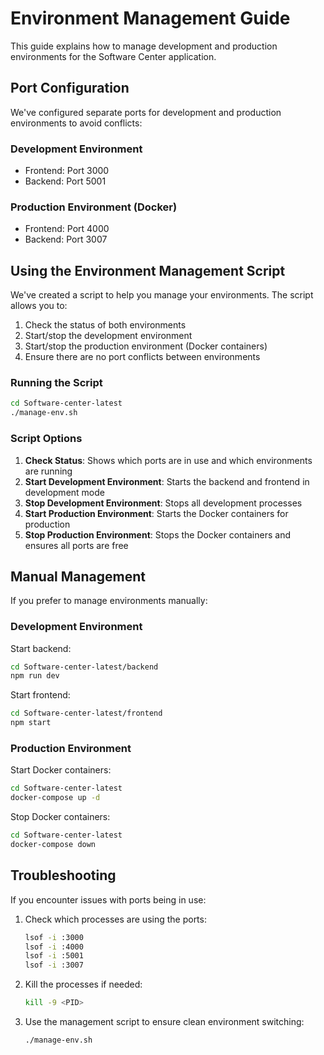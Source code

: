 # Environment Management Guide

This guide explains how to manage development and production environments for the Software Center application.

## Port Configuration

We've configured separate ports for development and production environments to avoid conflicts:

### Development Environment
- Frontend: Port 3000
- Backend: Port 5001

### Production Environment (Docker)
- Frontend: Port 4000
- Backend: Port 3007

## Using the Environment Management Script

We've created a script to help you manage your environments. The script allows you to:

1. Check the status of both environments
2. Start/stop the development environment
3. Start/stop the production environment (Docker containers)
4. Ensure there are no port conflicts between environments

### Running the Script

```bash
cd Software-center-latest
./manage-env.sh
```

### Script Options

1. **Check Status**: Shows which ports are in use and which environments are running
2. **Start Development Environment**: Starts the backend and frontend in development mode
3. **Stop Development Environment**: Stops all development processes
4. **Start Production Environment**: Starts the Docker containers for production
5. **Stop Production Environment**: Stops the Docker containers and ensures all ports are free

## Manual Management

If you prefer to manage environments manually:

### Development Environment

Start backend:
```bash
cd Software-center-latest/backend
npm run dev
```

Start frontend:
```bash
cd Software-center-latest/frontend
npm start
```

### Production Environment

Start Docker containers:
```bash
cd Software-center-latest
docker-compose up -d
```

Stop Docker containers:
```bash
cd Software-center-latest
docker-compose down
```

## Troubleshooting

If you encounter issues with ports being in use:

1. Check which processes are using the ports:
   ```bash
   lsof -i :3000
   lsof -i :4000
   lsof -i :5001
   lsof -i :3007
   ```

2. Kill the processes if needed:
   ```bash
   kill -9 <PID>
   ```

3. Use the management script to ensure clean environment switching:
   ```bash
   ./manage-env.sh
